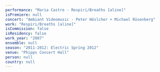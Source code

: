 ```yaml
---
performance: "Maria Castro - Respiri/Breaths [aline]"
isPremiere: null
concert: "Ambiant Videomusic - Peter Höslcher + Michael Rüsenberg"
work: "Respiri/Breaths [aline]"
isCommission: false
isResidency: false
work_year: "2007"
ensemble: null
season: "2011-2012: Electric Spring 2012"
venue: "Phipps Concert Hall"
person: null
country: null
---
```


